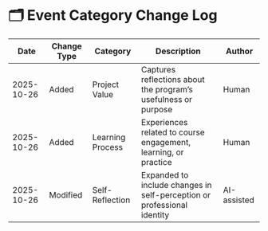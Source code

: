 # 🗂️ Event Category Change Log

| Date       | Change Type | Category         | Description                                                  | Author      |
| ---------- | ----------- | ---------------- | ------------------------------------------------------------ | ----------- |
| 2025-10-26 | Added       | Project Value    | Captures reflections about the program’s usefulness or purpose | Human       |
| 2025-10-26 | Added       | Learning Process | Experiences related to course engagement, learning, or practice | Human       |
| 2025-10-26 | Modified    | Self-Reflection  | Expanded to include changes in self-perception or professional identity | AI-assisted |
